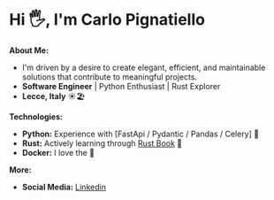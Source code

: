 # Hi 🖐️, I'm Carlo Pignatiello 

**About Me:**

* I'm driven by a desire to create elegant, efficient, and maintainable solutions that contribute to meaningful projects.
* **Software Engineer** | Python Enthusiast | Rust Explorer
* **Lecce, Italy** ☀️🏖️

**Technologies:**

* **Python:** Experience with [FastApi / Pydantic / Pandas / Celery] 🐍
* **Rust:** Actively learning through [Rust Book](https://doc.rust-lang.org/book/) 🦀
* **Docker:** I love the 🐳

**More:**
* **Social Media:** [Linkedin](https://www.linkedin.com/in/carlo-pignatiello95/)
